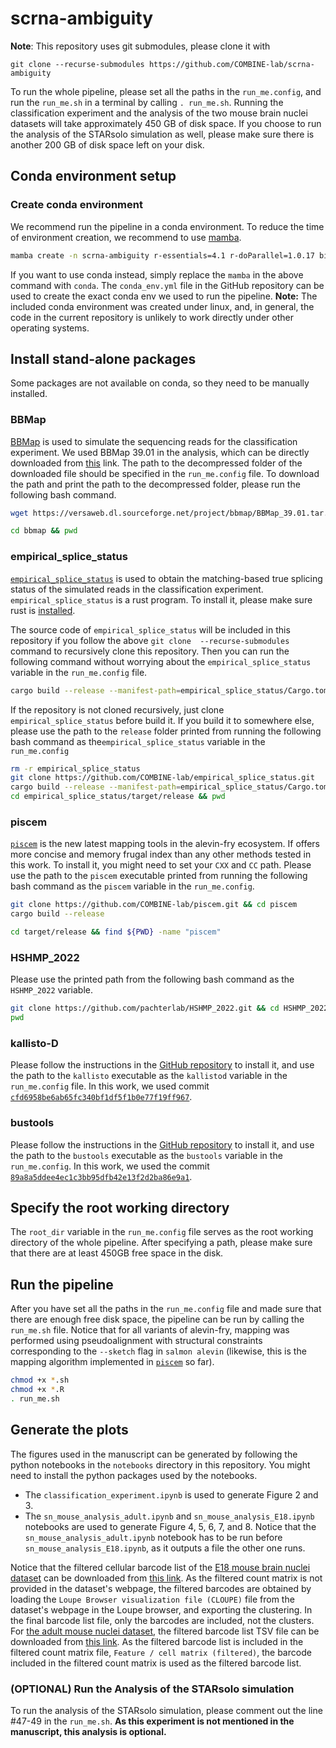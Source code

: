 # scrna-ambiguity

**Note**: This repository uses git submodules, please clone it with

```{bash}
git clone --recurse-submodules https://github.com/COMBINE-lab/scrna-ambiguity
```

To run the whole pipeline, please set all the paths in the `run_me.config`, and run the `run_me.sh` in a terminal by calling `. run_me.sh`. Running the classification experiment and the analysis of the two mouse brain nuclei datasets  will take approximately 450 GB of disk space. If you choose to run the analysis of the STARsolo simulation as well, please make sure there is another 200 GB of disk space left on your disk.

## Conda environment setup

### Create conda environment
We recommend run the pipeline in a conda environment. To reduce the time of environment creation, we recommend to use [mamba](https://mamba.readthedocs.io/en/latest/installation.html). 

```sh
mamba create -n scrna-ambiguity r-essentials=4.1 r-doParallel=1.0.17 bioconductor-genomicfeatures=1.46.1 bioconductor-biostrings=2.62.0 bioconductor-bsgenome bsgenome=1.62.0 r-ggplot2=3.4.0 star=2.7.10b kb-python=0.27.3 simpleaf=0.8.1 -y && conda activate scrna-ambiguity
```

If you want to use conda instead, simply replace the `mamba` in the above command with `conda`. The `conda_env.yml` file in the GitHub repository can be used to create the exact conda env we used to run the pipeline. **Note:** The included conda environment was created under linux, and, in general, the code in the current repository is unlikely to work directly under other operating systems.

## Install stand-alone packages
Some packages are not available on conda, so they need to be manually installed.

### BBMap

[BBMap](https://github.com/BioInfoTools/BBMap) is used to simulate the sequencing reads for the classification experiment. We used BBMap 39.01 in the analysis, which can be directly downloaded from [this](https://versaweb.dl.sourceforge.net/project/bbmap/BBMap_39.01.tar.gz) link. The path to the decompressed folder of the downloaded file should be specified in the `run_me.config` file. To download the path and print the path to the decompressed folder, please run the following bash command.

```sh
wget https://versaweb.dl.sourceforge.net/project/bbmap/BBMap_39.01.tar.gz && tar -xzvf BBMap_39.01.tar.gz

cd bbmap && pwd

```

### empirical_splice_status

[`empirical_splice_status`](https://github.com/COMBINE-lab/empirical_splice_status) is used to obtain the matching-based true splicing status of the simulated reads in the classification experiment. `empirical_splice_status` is a rust program. To install it, please make sure rust is [installed](https://www.rust-lang.org/tools/install).


The source code of `empirical_splice_status` will be included in this repository if you follow the above `git clone  --recurse-submodules` command to recursively clone this repository. Then you can run the following command without worrying about the `empirical_splice_status` variable in the `run_me.config` file.

```bash
cargo build --release --manifest-path=empirical_splice_status/Cargo.toml
```

If the repository is not cloned recursively, just clone `empirical_splice_status` before build it. If you build it to somewhere else, please use the path to the `release` folder printed from running the following bash command as the`empirical_splice_status` variable in the `run_me.config`


```sh
rm -r empirical_splice_status
git clone https://github.com/COMBINE-lab/empirical_splice_status.git 
cargo build --release --manifest-path=empirical_splice_status/Cargo.toml
cd empirical_splice_status/target/release && pwd

```

### piscem
[`piscem`](https://github.com/COMBINE-lab/piscem) is the new latest mapping tools in the alevin-fry ecosystem. If offers more concise and memory frugal index than any other methods tested in this work. To install it, you might need to set your `CXX` and `CC` path. Please use the path to the `piscem` executable printed from running the following bash command as the `piscem` variable in the `run_me.config`.

```sh
git clone https://github.com/COMBINE-lab/piscem.git && cd piscem
cargo build --release

cd target/release && find ${PWD} -name "piscem"
```

### HSHMP_2022
Please use the printed path from the following bash command as the `HSHMP_2022` variable.

```sh
git clone https://github.com/pachterlab/HSHMP_2022.git && cd HSHMP_2022 && git checkout 03456b623f5c2bb12212b4745e3523cbba57b44c
pwd

```

### kallisto-D
Please follow the instructions in the [GitHub repository](https://github.com/pachterlab/HSHMP_2022/tree/cfd6958be6ab65fc340bf1df5f1b0e77f19ff967) to install it, and use the path to the `kallisto` executable as the `kallistod` variable in the `run_me.config` file. In this work, we used commit [`cfd6958be6ab65fc340bf1df5f1b0e77f19ff967`](https://github.com/pachterlab/HSHMP_2022/tree/cfd6958be6ab65fc340bf1df5f1b0e77f19ff967).

### bustools
Please follow the instructions in the [GitHub repository](https://github.com/BUStools/bustools/tree/89a8a5ddee4ec1c3bb95dfb42e13f2d2ba86e9a1) to install it, and use the path to the `bustools` executable as the `bustools` variable in the `run_me.config`. In this work, we used the commit [`89a8a5ddee4ec1c3bb95dfb42e13f2d2ba86e9a1`](https://github.com/BUStools/bustools/tree/89a8a5ddee4ec1c3bb95dfb42e13f2d2ba86e9a1).
## Specify the root working directory

The `root_dir` variable in the `run_me.config` file serves as the root working directory of the whole pipeline. After specifying a path, please make sure that there are at least 450GB free space in the disk.

## Run the pipeline

After you have set all the paths in the `run_me.config` file and made sure that there are enough free disk space, the pipeline can be run by calling the `run_me.sh` file. Notice that for all variants of alevin-fry, mapping was performed using pseudoalignment with structural constraints corresponding to the `--sketch` flag in `salmon alevin` (likewise, this is the mapping algorithm implemented in [`piscem`](https://github.com/COMBINE-lab/piscem) so far).

```sh
chmod +x *.sh
chmod +x *.R
. run_me.sh
```

## Generate the plots
The figures used in the manuscript can be generated by following the python notebooks in the `notebooks` directory in this repository. You might need to install the python packages used by the notebooks.
- The `classification_experiment.ipynb` is used to generate Figure 2 and 3.
- The `sn_mouse_analysis_adult.ipynb` and `sn_mouse_analysis_E18.ipynb` notebooks are used to generate Figure 4, 5, 6, 7, and 8. Notice that the `sn_mouse_analysis_adult.ipynb` notebook has to be run before `sn_mouse_analysis_E18.ipynb`, as it outputs a file the other one runs.

Notice that the filtered cellular barcode list of the [E18 mouse brain nuclei dataset](https://www.10xgenomics.com/resources/datasets/5-k-mouse-e-18-combined-cortex-hippocampus-and-subventricular-zone-nuclei-3-1-standard-6-0-0) can be downloaded from [this link](https://umd.box.com/shared/static/teohgo005zmoq3ha2zxrzviffduvre7w.tsv). As the filtered count matrix is not provided in the dataset's webpage, the filtered barcodes are obtained by loading the `Loupe Browser visualization file (CLOUPE)` file from the dataset's webpage in the Loupe browser, and exporting the clustering. In the final barcode list file, only the barcodes are included, not the clusters. 
For [the adult mouse nuclei dataset](https://www.10xgenomics.com/resources/datasets/5k-adult-mouse-brain-nuclei-isolated-with-chromium-nuclei-isolation-kit-3-1-standard), the filtered barcode list TSV file can be downloaded from [this link](https://umd.box.com/shared/static/p3v83a6oxgmfw1lcwaufkfe3dvr40qjg.tsv). As the filtered barcode list is included in the filtered count matrix file, `Feature / cell matrix (filtered)`, the barcode included in the filtered count matrix is used as the filtered barcode list.

### (OPTIONAL) Run the Analysis of the STARsolo simulation

To run the analysis of the STARsolo simulation, please comment out the line #47-49 in the `run_me.sh`. **As this experiment is not mentioned in the manuscript, this analysis is optional.** 












